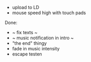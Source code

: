 - upload to LD
- mouse speed high with touch pads

Done:
- ~ fix texts ~
- ~ music notification in intro ~
- "the end" thingy
- fade in music intensity
- escape testen